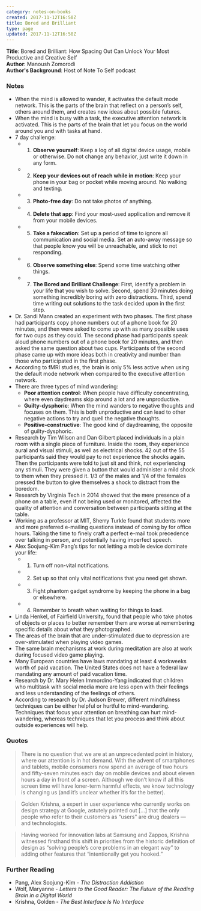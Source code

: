```yaml
---
category: notes-on-books
created: 2017-11-12T16:50Z
title: Bored and Brilliant
type: page
updated: 2017-11-12T16:50Z
---
```


**Title**: Bored and Brilliant: How Spacing Out Can Unlock Your Most Productive and Creative Self<br>
**Author**: Manoush Zomorodi<br>
**Author's Background**: Host of Note To Self podcast

### Notes

- When the mind is allowed to wander, it activates the default mode network. This is the parts of the brain that reflect on a person’s self, others around them, and creates new ideas about possible futures.
- When the mind is busy with a task, the executive attention network is activated. This is the parts of the brain that let you focus on the world around you and with tasks at hand.
- 7 day challenge:
	- 1. **Observe yourself**: Keep a log of all digital device usage, mobile or otherwise. Do not change any behavior, just write it down in any form.
	- 2. **Keep your devices out of reach while in motion**: Keep your phone in your bag or pocket while moving around. No walking and texting.
	- 3. **Photo-free day**: Do not take photos of anything.
	- 4. **Delete that app**: Find your most-used application and remove it from your mobile devices.
	- 5. **Take a fakecation**: Set up a period of time to ignore all communication and social media. Set an auto-away message so that people know you will be unreachable, and stick to not responding.
	- 6. **Observe something else**: Spend some time watching other things.
	- 7. **The Bored and Brilliant Challenge**: First, identify a problem in your life that you wish to solve. Second, spend 30 minutes doing something incredibly boring with zero distractions. Third, spend time writing out solutions to the task decided upon in the first step.
- Dr. Sandi Mann created an experiment with two phases. The first phase had participants copy phone numbers out of a phone book for 20 minutes, and then were asked to come up with as many possible uses for two cups as they could. The second phase had participants speak aloud phone numbers out of a phone book for 20 minutes, and then asked the same question about two cups. Participants of the second phase came up with more ideas both in creativity and number than those who participated in the first phase.
- According to fMRI studies, the brain is only 5% less active when using the default mode network when compared to the executive attention network.
- There are three types of mind wandering:
	- **Poor attention control**: When people have difficulty concentrating, where even daydreams skip around a lot and are unproductive.
	- **Guilty-dysphoric**: When the mind wanders to negative thoughts and focuses on them. This is both unproductive and can lead to other negative actions to try and quell the negative thoughts.
	- **Positive-constructive**: The good kind of daydreaming, the opposite of guilty-dysphoric.
- Research by Tim Wilson and Dan Gilbert placed individuals in a plain room with a single piece of furniture. Inside the room, they experience aural and visual stimuli, as well as electrical shocks. 42 out of the 55 participants said they would pay to not experience the shocks again. Then the participants were told to just sit and think, not experiencing any stimuli. They were given a button that would administer a mild shock to them when they pressed it. 1/3 of the males and 1/4 of the females pressed the button to give themselves a shock to distract from the boredom.
- Research by Virginia Tech in 2014 showed that the mere presence of a phone on a table, even if not being used or monitored, affected the quality of attention and conversation between participants sitting at the table.
- Working as a professor at MIT, Sherry Turkle found that students more and more preferred e-mailing questions instead of coming by for office hours. Taking the time to finely craft a perfect e-mail took precedence over talking in person, and potentially having imperfect speech.
- Alex Soojung-Kim Pang’s tips for not letting a mobile device dominate your life: 
	- 1. Turn off non-vital notifications.
	- 2. Set up so that only vital notifications that you need get shown.
	- 3. Fight phantom gadget syndrome by keeping the phone in a bag or elsewhere.
	- 4. Remember to breath when waiting for things to load.
- Linda Henkel, of Fairfield University, found that people who take photos of objects or places to better remember them are worse at remembering specific details about what they photographed.
- The areas of the brain that are under-stimulated due to depression are over-stimulated when playing video games.
- The same brain mechanisms at work during meditation are also at work during focused video game playing.
- Many European countries have laws mandating at least 4 workweeks worth of paid vacation. The United States does not have a federal law mandating any amount of paid vacation time.
- Research by Dr. Mary Helen Immordino-Yang indicated that children who multitask with social media more are less open with their feelings and less understanding of the feelings of others.
- According to research by Dr. Judson Brewer, different mindfulness techniques can be either helpful or hurtful to mind-wandering. Techniques that focus your attention on breathing can hurt mind-wandering, whereas techniques that let you process and think about outside experiences will help.

### Quotes

> There is no question that we are at an unprecedented point in history, where our attention is in hot demand. With the advent of smartphones and tablets, mobile consumers now spend an average of two hours and fifty-seven minutes each day on mobile devices and about eleven hours a day in front of a screen. Although we don’t know if all this screen time will have loner-term harmful effects, we know technology is changing us (and it’s unclear whether it’s for the better).

<div></div>

> Golden Krishna, a expert in user experience who currently works on design strategy at Google, astutely pointed out [...] that the only people who refer to their customers as “users” are drug dealers — and technologists.

<div></div>

> Having worked for innovation labs at Samsung and Zappos, Krishna witnessed firsthand this shift in priorities from the historic definition of design as “solving people’s core problems in an elegant way” to adding other features that “intentionally get you hooked.”

### Further Reading

- Pang, Alex Soojung-Kim - *The Distraction Addiction*
- Wolf, Maryanne - *Letters to the Good Reader: The Future of the Reading Brain in a Digital World*
- Krishna, Golden - *The Best Interface Is No Interface*
